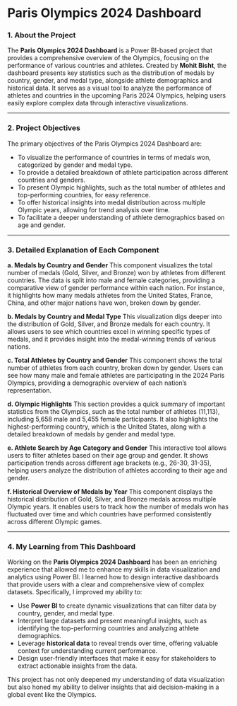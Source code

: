 # Paris Olympics 2024 Dashboard
### 1. About the Project

The **Paris Olympics 2024 Dashboard** is a Power BI-based project that provides a comprehensive overview of the Olympics, focusing on the performance of various countries and athletes. Created by **Mohit Bisht**, the dashboard presents key statistics such as the distribution of medals by country, gender, and medal type, alongside athlete demographics and historical data. It serves as a visual tool to analyze the performance of athletes and countries in the upcoming Paris 2024 Olympics, helping users easily explore complex data through interactive visualizations.

---

### 2. Project Objectives

The primary objectives of the Paris Olympics 2024 Dashboard are:
- To visualize the performance of countries in terms of medals won, categorized by gender and medal type.
- To provide a detailed breakdown of athlete participation across different countries and genders.
- To present Olympic highlights, such as the total number of athletes and top-performing countries, for easy reference.
- To offer historical insights into medal distribution across multiple Olympic years, allowing for trend analysis over time.
- To facilitate a deeper understanding of athlete demographics based on age and gender.

---

### 3. Detailed Explanation of Each Component

**a. Medals by Country and Gender**
This component visualizes the total number of medals (Gold, Silver, and Bronze) won by athletes from different countries. The data is split into male and female categories, providing a comparative view of gender performance within each nation. For instance, it highlights how many medals athletes from the United States, France, China, and other major nations have won, broken down by gender.

**b. Medals by Country and Medal Type**
This visualization digs deeper into the distribution of Gold, Silver, and Bronze medals for each country. It allows users to see which countries excel in winning specific types of medals, and it provides insight into the medal-winning trends of various nations. 

**c. Total Athletes by Country and Gender**
This component shows the total number of athletes from each country, broken down by gender. Users can see how many male and female athletes are participating in the 2024 Paris Olympics, providing a demographic overview of each nation’s representation.

**d. Olympic Highlights**
This section provides a quick summary of important statistics from the Olympics, such as the total number of athletes (11,113), including 5,658 male and 5,455 female participants. It also highlights the highest-performing country, which is the United States, along with a detailed breakdown of medals by gender and medal type.

**e. Athlete Search by Age Category and Gender**
This interactive tool allows users to filter athletes based on their age group and gender. It shows participation trends across different age brackets (e.g., 26-30, 31-35), helping users analyze the distribution of athletes according to their age and gender.

**f. Historical Overview of Medals by Year**
This component displays the historical distribution of Gold, Silver, and Bronze medals across multiple Olympic years. It enables users to track how the number of medals won has fluctuated over time and which countries have performed consistently across different Olympic games.

---

### 4. My Learning from This Dashboard

Working on the **Paris Olympics 2024 Dashboard** has been an enriching experience that allowed me to enhance my skills in data visualization and analytics using Power BI. I learned how to design interactive dashboards that provide users with a clear and comprehensive view of complex datasets. Specifically, I improved my ability to:
- Use **Power BI** to create dynamic visualizations that can filter data by country, gender, and medal type.
- Interpret large datasets and present meaningful insights, such as identifying the top-performing countries and analyzing athlete demographics.
- Leverage **historical data** to reveal trends over time, offering valuable context for understanding current performance.
- Design user-friendly interfaces that make it easy for stakeholders to extract actionable insights from the data.

This project has not only deepened my understanding of data visualization but also honed my ability to deliver insights that aid decision-making in a global event like the Olympics.

